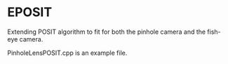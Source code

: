 # EPOSIT
Extending POSIT algorithm to fit for both the pinhole camera and the fish-eye camera.

PinholeLensPOSIT.cpp is an example file. 

